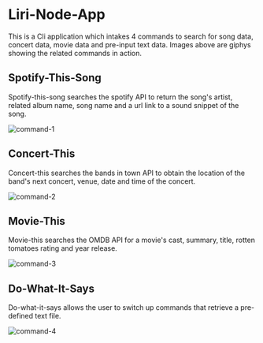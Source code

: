 # Liri-Node-App
This is a Cli application which intakes 4 commands to search for song data, concert data, movie data and pre-input text data. Images above are giphys showing the related commands in action.

## Spotify-This-Song
Spotify-this-song searches the spotify API to return the song's artist, related album name, song name and a url link to a sound snippet of the song.

![command-1](https://user-images.githubusercontent.com/45797924/55031750-a5d7d000-4fe5-11e9-975b-4b20600c92e3.gif)

## Concert-This
Concert-this searches the bands in town API to obtain the location of the band's next concert, venue, date and time of the concert.

![command-2](https://user-images.githubusercontent.com/45797924/55031518-2813c480-4fe5-11e9-88ba-05ca2235930c.gif) 

## Movie-This
Movie-this searches the OMDB API for a movie's cast, summary, title, rotten tomatoes rating and year release.

![command-3](https://user-images.githubusercontent.com/45797924/55031526-2ba74b80-4fe5-11e9-9fa7-dd7d2d31dfcf.gif) 

## Do-What-It-Says
Do-what-it-says allows the user to switch up commands that retrieve a pre-defined text file. 

![command-4](https://user-images.githubusercontent.com/45797924/55031536-2ea23c00-4fe5-11e9-99f3-393e7cd40173.gif) 



[comment]: <> (https://kyann831.github.io/Bootstrap-Portfolio/)


    





